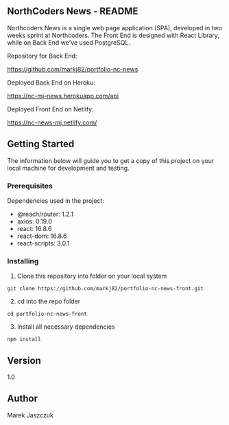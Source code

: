 ## NorthCoders News - README

Northcoders News is a single web page application (SPA), developed in two weeks sprint at Northcoders. The Front End is designed with React Library, while on Back End we've used PostgreSQL.

Repository for Back End:

https://github.com/markj82/portfolio-nc-news

Deployed Back End on Heroku:

https://nc-mj-news.herokuapp.com/api

Deployed Front End on Netlify:

https://nc-news-mj.netlify.com/


## Getting Started

The information below will guide you to get a copy of this project on your local machine for development and testing.

### Prerequisites

Dependencies used in the project:

* @reach/router: 1.2.1
* axios: 0.19.0
* react: 16.8.6
* react-dom: 16.8.6
* react-scripts: 3.0.1

### Installing

1. Clone this repository into folder on your local system
 ```
git clone https://github.com/markj82/portfolio-nc-news-front.git
 ```

2. cd into the repo folder
```
cd portfolio-nc-news-front
```

3. Install all necessary dependencies
```
npm install
```
## Version

1.0

## Author

Marek Jaszczuk